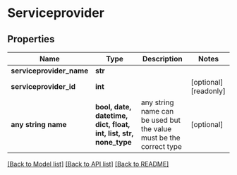 # Serviceprovider


## Properties
Name | Type | Description | Notes
------------ | ------------- | ------------- | -------------
**serviceprovider_name** | **str** |  | 
**serviceprovider_id** | **int** |  | [optional] [readonly] 
**any string name** | **bool, date, datetime, dict, float, int, list, str, none_type** | any string name can be used but the value must be the correct type | [optional]

[[Back to Model list]](../README.md#documentation-for-models) [[Back to API list]](../README.md#documentation-for-api-endpoints) [[Back to README]](../README.md)


